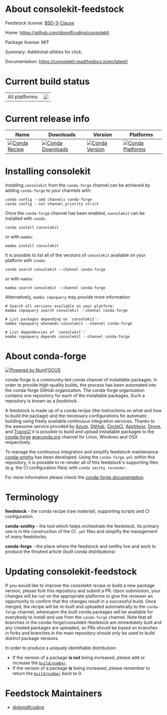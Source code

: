 About consolekit-feedstock
==========================

Feedstock license: [BSD-3-Clause](https://github.com/conda-forge/consolekit-feedstock/blob/main/LICENSE.txt)

Home: https://github.com/domdfcoding/consolekit

Package license: MIT

Summary: Additional utilities for click.

Documentation: https://consolekit.readthedocs.io/en/latest/

Current build status
====================


<table><tr><td>All platforms:</td>
    <td>
      <a href="https://dev.azure.com/conda-forge/feedstock-builds/_build/latest?definitionId=15701&branchName=main">
        <img src="https://dev.azure.com/conda-forge/feedstock-builds/_apis/build/status/consolekit-feedstock?branchName=main">
      </a>
    </td>
  </tr>
</table>

Current release info
====================

| Name | Downloads | Version | Platforms |
| --- | --- | --- | --- |
| [![Conda Recipe](https://img.shields.io/badge/recipe-consolekit-green.svg)](https://anaconda.org/conda-forge/consolekit) | [![Conda Downloads](https://img.shields.io/conda/dn/conda-forge/consolekit.svg)](https://anaconda.org/conda-forge/consolekit) | [![Conda Version](https://img.shields.io/conda/vn/conda-forge/consolekit.svg)](https://anaconda.org/conda-forge/consolekit) | [![Conda Platforms](https://img.shields.io/conda/pn/conda-forge/consolekit.svg)](https://anaconda.org/conda-forge/consolekit) |

Installing consolekit
=====================

Installing `consolekit` from the `conda-forge` channel can be achieved by adding `conda-forge` to your channels with:

```
conda config --add channels conda-forge
conda config --set channel_priority strict
```

Once the `conda-forge` channel has been enabled, `consolekit` can be installed with `conda`:

```
conda install consolekit
```

or with `mamba`:

```
mamba install consolekit
```

It is possible to list all of the versions of `consolekit` available on your platform with `conda`:

```
conda search consolekit --channel conda-forge
```

or with `mamba`:

```
mamba search consolekit --channel conda-forge
```

Alternatively, `mamba repoquery` may provide more information:

```
# Search all versions available on your platform:
mamba repoquery search consolekit --channel conda-forge

# List packages depending on `consolekit`:
mamba repoquery whoneeds consolekit --channel conda-forge

# List dependencies of `consolekit`:
mamba repoquery depends consolekit --channel conda-forge
```


About conda-forge
=================

[![Powered by
NumFOCUS](https://img.shields.io/badge/powered%20by-NumFOCUS-orange.svg?style=flat&colorA=E1523D&colorB=007D8A)](https://numfocus.org)

conda-forge is a community-led conda channel of installable packages.
In order to provide high-quality builds, the process has been automated into the
conda-forge GitHub organization. The conda-forge organization contains one repository
for each of the installable packages. Such a repository is known as a *feedstock*.

A feedstock is made up of a conda recipe (the instructions on what and how to build
the package) and the necessary configurations for automatic building using freely
available continuous integration services. Thanks to the awesome service provided by
[Azure](https://azure.microsoft.com/en-us/services/devops/), [GitHub](https://github.com/),
[CircleCI](https://circleci.com/), [AppVeyor](https://www.appveyor.com/),
[Drone](https://cloud.drone.io/welcome), and [TravisCI](https://travis-ci.com/)
it is possible to build and upload installable packages to the
[conda-forge](https://anaconda.org/conda-forge) [anaconda.org](https://anaconda.org/)
channel for Linux, Windows and OSX respectively.

To manage the continuous integration and simplify feedstock maintenance
[conda-smithy](https://github.com/conda-forge/conda-smithy) has been developed.
Using the ``conda-forge.yml`` within this repository, it is possible to re-render all of
this feedstock's supporting files (e.g. the CI configuration files) with ``conda smithy rerender``.

For more information please check the [conda-forge documentation](https://conda-forge.org/docs/).

Terminology
===========

**feedstock** - the conda recipe (raw material), supporting scripts and CI configuration.

**conda-smithy** - the tool which helps orchestrate the feedstock.
                   Its primary use is in the construction of the CI ``.yml`` files
                   and simplify the management of *many* feedstocks.

**conda-forge** - the place where the feedstock and smithy live and work to
                  produce the finished article (built conda distributions)


Updating consolekit-feedstock
=============================

If you would like to improve the consolekit recipe or build a new
package version, please fork this repository and submit a PR. Upon submission,
your changes will be run on the appropriate platforms to give the reviewer an
opportunity to confirm that the changes result in a successful build. Once
merged, the recipe will be re-built and uploaded automatically to the
`conda-forge` channel, whereupon the built conda packages will be available for
everybody to install and use from the `conda-forge` channel.
Note that all branches in the conda-forge/consolekit-feedstock are
immediately built and any created packages are uploaded, so PRs should be based
on branches in forks and branches in the main repository should only be used to
build distinct package versions.

In order to produce a uniquely identifiable distribution:
 * If the version of a package **is not** being increased, please add or increase
   the [``build/number``](https://docs.conda.io/projects/conda-build/en/latest/resources/define-metadata.html#build-number-and-string).
 * If the version of a package **is** being increased, please remember to return
   the [``build/number``](https://docs.conda.io/projects/conda-build/en/latest/resources/define-metadata.html#build-number-and-string)
   back to 0.

Feedstock Maintainers
=====================

* [@domdfcoding](https://github.com/domdfcoding/)

